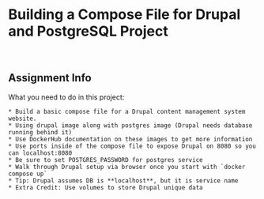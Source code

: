 # Building a Compose File for Drupal and PostgreSQL Project
<br>

## Assignment Info

What you need to do in this project:

    * Build a basic compose file for a Drupal content management system website.
    * Using drupal image along with postgres image (Drupal needs database running behind it)
    * Use DockerHub documentation on these images to get more information
    * Use ports inside of the compose file to expose Drupal on 8080 so you can localhost:8080
    * Be sure to set POSTGRES_PASSWORD for postgres service
    * Walk through Drupal setup via browser once you start with `docker compose up`
    * Tip: Drupal assumes DB is **localhost**, but it is service name
    * Extra Credit: Use volumes to store Drupal unique data

